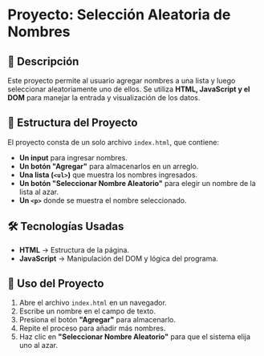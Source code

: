 # Proyecto: Selección Aleatoria de Nombres

## 📌 Descripción  
Este proyecto permite al usuario agregar nombres a una lista y luego seleccionar aleatoriamente uno de ellos. Se utiliza **HTML, JavaScript y el DOM** para manejar la entrada y visualización de los datos.  

## 📂 Estructura del Proyecto  
El proyecto consta de un solo archivo `index.html`, que contiene:  
- **Un input** para ingresar nombres.  
- **Un botón "Agregar"** para almacenarlos en un arreglo.  
- **Una lista (`<ul>`)** que muestra los nombres ingresados.  
- **Un botón "Seleccionar Nombre Aleatorio"** para elegir un nombre de la lista al azar.  
- **Un `<p>`** donde se muestra el nombre seleccionado.  

## 🛠️ Tecnologías Usadas  
- **HTML** → Estructura de la página.  
- **JavaScript** → Manipulación del DOM y lógica del programa.  

## 🚀 Uso del Proyecto  

1. Abre el archivo `index.html` en un navegador.  
2. Escribe un nombre en el campo de texto.  
3. Presiona el botón **"Agregar"** para almacenarlo.  
4. Repite el proceso para añadir más nombres.  
5. Haz clic en **"Seleccionar Nombre Aleatorio"** para que el sistema elija uno al azar.
